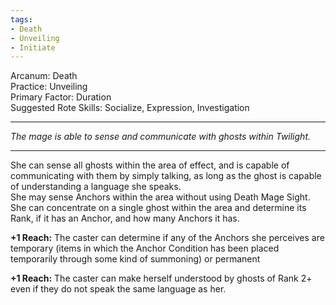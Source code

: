 ```yaml
---
tags:
- Death
- Unveiling
- Initiate
---
```


Arcanum: Death\
Practice: Unveiling\
Primary Factor: Duration\
Suggested Rote Skills: Socialize, Expression, Investigation

---

_The mage is able to sense and communicate with ghosts within Twilight._

---

She can sense all ghosts within the area of effect, and is capable of communicating with them by simply talking, as long as the ghost is capable of understanding a language she speaks.\
She may sense Anchors within the area without using Death Mage Sight.\
She can concentrate on a single ghost within the area and determine its Rank, if it has an Anchor, and how many Anchors it has.

**+1 Reach:** The caster can determine if any of the Anchors she perceives are temporary (items in which the Anchor Condition has been placed temporarily through some kind of summoning) or permanent

**+1 Reach:** The caster can make herself understood by ghosts of Rank 2+ even if they do not speak the same language as her.
